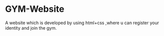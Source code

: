 # GYM-Website
A website which is developed by using html+css ,where u can register your identity and join the gym.
